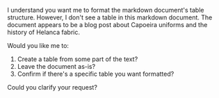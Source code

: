 I understand you want me to format the markdown document's table structure. However, I don't see a table in this markdown document. The document appears to be a blog post about Capoeira uniforms and the history of Helanca fabric. 

Would you like me to:
1. Create a table from some part of the text?
2. Leave the document as-is?
3. Confirm if there's a specific table you want formatted?

Could you clarify your request?